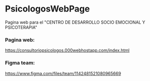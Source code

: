 # PsicologosWebPage
Pagina web para el "CENTRO DE DESARROLLO SOCIO EMOCIONAL Y PSICOTERAPIA"
### Pagina web: <br>
https://consultoriopsicologos.000webhostapp.com/index.html
### Figma team: <br>
https://www.figma.com/files/team/1142481521080965669
